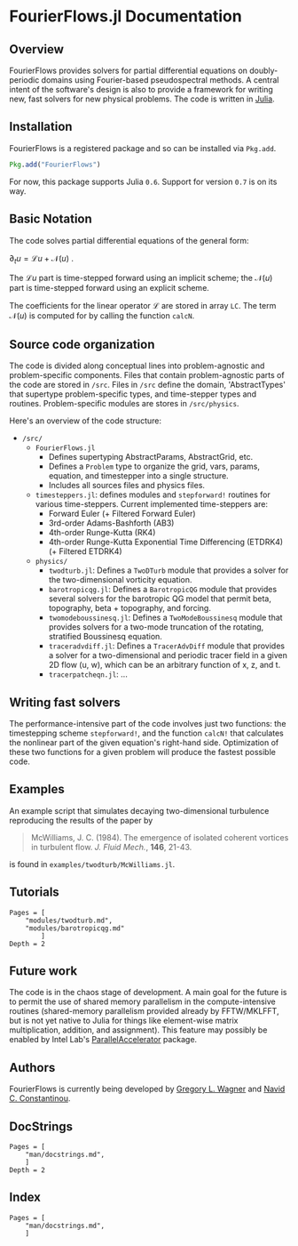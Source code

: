 # FourierFlows.jl Documentation


## Overview

FourierFlows provides solvers for partial differential equations on
doubly-periodic domains using Fourier-based pseudospectral methods.
A central intent of the software's design is also to provide a framework
for writing new, fast solvers for new physical problems.
The code is written in [Julia](https://julialang.org).


## Installation

FourierFlows is a registered package and so can be installed via `Pkg.add`.

```julia
Pkg.add("FourierFlows")
```

For now, this package supports Julia `0.6`. Support for version `0.7` is on its
way.


## Basic Notation

The code solves partial differential equations of the general form:

$\partial_t u = \mathcal{L}u + \mathcal{N}(u)\ .$

The $\mathcal{L}u$ part is time-stepped forward using an implicit scheme; the
$\mathcal{N}(u)$ part is time-stepped forward using an explicit scheme.

The coefficients for the linear operator $\mathcal{L}$ are stored in array `LC`.
The term $\mathcal{N}(u)$ is computed for by calling the function `calcN`.


## Source code organization

The code is divided along conceptual lines into problem-agnostic and
problem-specific components. Files that contain problem-agnostic parts
of the code are stored in `/src`. Files in `/src` define the domain,
'AbstractTypes' that supertype problem-specific types, and
time-stepper types and routines. Problem-specific modules are stores
in `/src/physics`.

Here's an overview of the code structure:

- `/src/`
    - `FourierFlows.jl`
        - Defines supertyping AbstractParams, AbstractGrid, etc.
        - Defines a `Problem` type to organize the grid, vars, params,
            equation, and timestepper into a single structure.
        - Includes all sources files and physics files.
   - `timesteppers.jl`: defines modules and `stepforward!` routines for
        various time-steppers. Current implemented time-steppers are:
        - Forward Euler (+ Filtered Forward Euler)
        - 3rd-order Adams-Bashforth (AB3)
        - 4th-order Runge-Kutta (RK4)
        - 4th-order Runge-Kutta Exponential Time Differencing (ETDRK4)
        (+ Filtered ETDRK4)
    - `physics/`
        - `twodturb.jl`: Defines a `TwoDTurb` module that provides a
                solver for the two-dimensional vorticity equation.
        - `barotropicqg.jl`: Defines a `BarotropicQG` module that provides
                several solvers for the barotropic QG model that permit beta,
                topography, beta + topography, and forcing.
        - `twomodeboussinesq.jl`: Defines a `TwoModeBoussinesq` module
                that provides solvers for a two-mode truncation of the
                rotating, stratified Boussinesq equation.
        - `traceradvdiff.jl`: Defines a `TracerAdvDiff` module that
                provides a solver for a two-dimensional and periodic tracer
                field in a given 2D flow (u, w), which can be an arbitrary
                function of x, z, and t.
        - `tracerpatcheqn.jl`: ...


## Writing fast solvers

The performance-intensive part of the code involves just two functions: the
timestepping scheme `stepforward!`, and the function `calcN!` that
calculates the nonlinear part of the given equation's right-hand side.
Optimization of these two functions for a given problem will produce the
fastest possible code.


## Examples

An example script that simulates decaying two-dimensional turbulence reproducing
the results of the paper by

  > McWilliams, J. C. (1984). The emergence of isolated coherent vortices in turbulent flow. *J. Fluid Mech.*, **146**, 21-43.

is found in `examples/twodturb/McWilliams.jl`.


## Tutorials

```@contents
Pages = [
    "modules/twodturb.md",
    "modules/barotropicqg.md"
        ]
Depth = 2
```


## Future work

The code is in the chaos stage of development. A main goal for the future
is to permit the use of shared memory parallelism in the compute-intensive
routines (shared-memory parallelism provided already by FFTW/MKLFFT, but
is not yet native to Julia for things like element-wise matrix multiplication,
addition, and assignment). This feature may possibly be enabled by
Intel Lab's
[ParallelAccelerator](https://github.com/IntelLabs/ParallelAccelerator.jl)
package.

## Authors

FourierFlows is currently being developed by [Gregory L. Wagner](https://glwagner.github.io) and [Navid C. Constantinou](http://www.navidconstantinou.com).

## DocStrings

```@contents
Pages = [
    "man/docstrings.md",
    ]
Depth = 2
```

## Index

```@index
Pages = [
    "man/docstrings.md",
    ]
```
